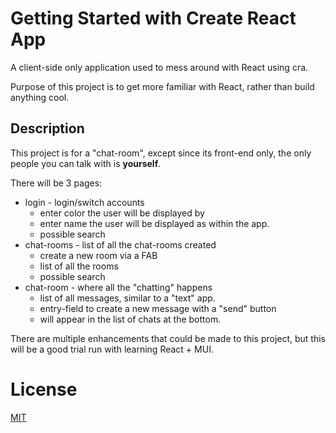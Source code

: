 # Getting Started with Create React App

A client-side only application used to mess around with React using cra.

Purpose of this project is to get more familiar with React, rather than build anything cool.


## Description

This project is for a "chat-room", except since its front-end only, the only people you can talk with is **yourself**. 

There will be 3 pages:
- login - login/switch accounts
  - enter color the user will be displayed by
  - enter name the user will be displayed as within the app.
  - possible search
- chat-rooms - list of all the chat-rooms created
  - create a new room via a FAB
  - list of all the rooms
  - possible search
- chat-room - where all the "chatting" happens
  - list of all messages, similar to a "text" app.
  - entry-field to create a new message with a "send" button
  - will appear in the list of chats at the bottom.


There are multiple enhancements that could be made to this project, but this will be a good trial run with learning React + MUI.


# License

[MIT](LICENSE)
